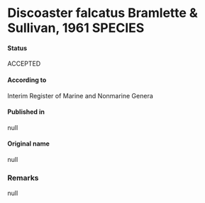 Discoaster falcatus Bramlette & Sullivan, 1961 SPECIES
=======

#### Status
ACCEPTED

#### According to
Interim Register of Marine and Nonmarine Genera

#### Published in
null

#### Original name
null

### Remarks
null